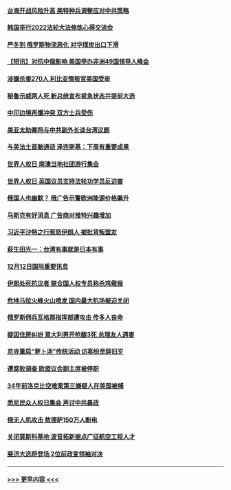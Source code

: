 #### [台海开战风险升高 美特种兵调整应对中共策略](../pages/prog202/a103596571.md?t=12130850) 
#### [韩国举行2022法轮大法修炼心得交流会](../pages/prog202/a103596445.md?t=12130850) 
#### [严冬到 俄罗斯物流恶化 对华煤炭出口下滑](../pages/prog202/a103596411.md?t=12130850) 
#### [【短讯】对抗中俄影响 美国举办非洲49国领导人峰会](../pages/prog202/a103596434.md?t=12130850) 
#### [涉嫌杀害270人 利比亚情报官美国受审](../pages/prog202/a103596469.md?t=12130850) 
#### [秘鲁示威两人死 新总统宣布紧急状态并提前大选](../pages/prog202/a103596458.md?t=12130850) 
#### [中印边境再爆冲突 双方士兵受伤](../pages/prog202/a103596394.md?t=12130850) 
#### [美亚太助卿将与中共副外长谈台湾议题](../pages/prog202/a103596322.md?t=12130850) 
#### [与美法土首脑通话 泽连斯基：下周有重要成果](../pages/prog202/a103596276.md?t=12130850) 
#### [世界人权日 南澳当地社团游行集会](../pages/prog202/a103596282.md?t=12130850) 
#### [世界人权日 英国议员支持法轮功学员反迫害](../pages/prog202/a103596206.md?t=12130850) 
#### [俄国人也幽默？ 俄广告示警欧洲能源价格飙升](../pages/prog202/a103596189.md?t=12130850) 
#### [马斯克有好消息 广告商对推特兴趣增加](../pages/prog202/a103596184.md?t=12130850) 
#### [习近平沙特之行惹怒伊朗人 被批背叛盟友](../pages/prog202/a103596192.md?t=12130850) 
#### [萩生田光一：台湾有事就是日本有事](../pages/prog202/a103596203.md?t=12130850) 
#### [12月12日国际重要讯息](../pages/prog202/a103596195.md?t=12130850) 
#### [伊朗处死抗议者 联合国人权专员称杀鸡儆猴](../pages/prog202/a103596097.md?t=12130850) 
#### [危地马拉火峰火山喷发 国内最大机场被迫关闭](../pages/prog202/a103596083.md?t=12130850) 
#### [俄罗斯佣兵瓦格那指挥部遭攻击 传多人丧命](../pages/prog202/a103596066.md?t=12130850) 
#### [疑因住房纠纷 意大利男开枪酿3死 总理友人遇害](../pages/prog202/a103596027.md?t=12130850) 
#### [京寺重启“萝卜汤”传统活动 访客纷至辞旧岁](../pages/prog202/a103595793.md?t=12130850) 
#### [遭腐败调查 欧盟议会副主席被停职](../pages/prog202/a103595953.md?t=12130850) 
#### [34年前洛克比空难案第三嫌疑人在美国被捕](../pages/prog202/a103595951.md?t=12130850) 
#### [悉尼民众人权日集会 声讨中共暴政](../pages/prog202/a103595789.md?t=12130850) 
#### [俄无人机攻击 敖德萨150万人断电](../pages/prog202/a103595782.md?t=12130850) 
#### [关闭莫斯科基地 波音拓新据点广征航空工程人才](../pages/prog202/a103595747.md?t=12130850) 
#### [斐济大选将登场 2位前政变领袖对决](../pages/prog202/a103595744.md?t=12130850) 

----
#### [ >>> 更早内容 <<< ](../indexes/prog202-earlier.md)
